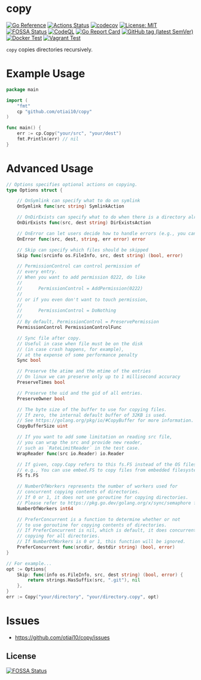 # copy

[![Go Reference](https://pkg.go.dev/badge/github.com/otiai10/copy.svg)](https://pkg.go.dev/github.com/otiai10/copy)
[![Actions Status](https://github.com/otiai10/copy/workflows/Go/badge.svg)](https://github.com/otiai10/copy/actions)
[![codecov](https://codecov.io/gh/otiai10/copy/branch/main/graph/badge.svg)](https://codecov.io/gh/otiai10/copy)
[![License: MIT](https://img.shields.io/badge/License-MIT-green.svg)](https://github.com/otiai10/copy/blob/main/LICENSE)
[![FOSSA Status](https://app.fossa.com/api/projects/git%2Bgithub.com%2Fotiai10%2Fcopy.svg?type=shield)](https://app.fossa.com/projects/git%2Bgithub.com%2Fotiai10%2Fcopy?ref=badge_shield)
[![CodeQL](https://github.com/otiai10/copy/actions/workflows/codeql-analysis.yml/badge.svg)](https://github.com/otiai10/copy/actions/workflows/codeql-analysis.yml)
[![Go Report Card](https://goreportcard.com/badge/github.com/otiai10/copy)](https://goreportcard.com/report/github.com/otiai10/copy)
[![GitHub tag (latest SemVer)](https://img.shields.io/github/v/tag/otiai10/copy?sort=semver)](https://pkg.go.dev/github.com/otiai10/copy)
[![Docker Test](https://github.com/otiai10/copy/actions/workflows/docker-test.yml/badge.svg)](https://github.com/otiai10/copy/actions/workflows/docker-test.yml)
[![Vagrant Test](https://github.com/otiai10/copy/actions/workflows/vagrant-test.yml/badge.svg)](https://github.com/otiai10/copy/actions/workflows/vagrant-test.yml)

`copy` copies directories recursively.

# Example Usage

```go
package main

import (
	"fmt"
	cp "github.com/otiai10/copy"
)

func main() {
	err := cp.Copy("your/src", "your/dest")
	fmt.Println(err) // nil
}
```

# Advanced Usage

```go
// Options specifies optional actions on copying.
type Options struct {

	// OnSymlink can specify what to do on symlink
	OnSymlink func(src string) SymlinkAction

	// OnDirExists can specify what to do when there is a directory already existing in destination.
	OnDirExists func(src, dest string) DirExistsAction

	// OnError can let users decide how to handle errors (e.g., you can suppress specific error).
	OnError func(src, dest, string, err error) error

	// Skip can specify which files should be skipped
	Skip func(srcinfo os.FileInfo, src, dest string) (bool, error)

	// PermissionControl can control permission of
	// every entry.
	// When you want to add permission 0222, do like
	//
	//		PermissionControl = AddPermission(0222)
	//
	// or if you even don't want to touch permission,
	//
	//		PermissionControl = DoNothing
	//
	// By default, PermissionControl = PreservePermission
	PermissionControl PermissionControlFunc

	// Sync file after copy.
	// Useful in case when file must be on the disk
	// (in case crash happens, for example),
	// at the expense of some performance penalty
	Sync bool

	// Preserve the atime and the mtime of the entries
	// On linux we can preserve only up to 1 millisecond accuracy
	PreserveTimes bool

	// Preserve the uid and the gid of all entries.
	PreserveOwner bool

	// The byte size of the buffer to use for copying files.
	// If zero, the internal default buffer of 32KB is used.
	// See https://golang.org/pkg/io/#CopyBuffer for more information.
	CopyBufferSize uint

	// If you want to add some limitation on reading src file,
	// you can wrap the src and provide new reader,
	// such as `RateLimitReader` in the test case.
	WrapReader func(src io.Reader) io.Reader

	// If given, copy.Copy refers to this fs.FS instead of the OS filesystem.
	// e.g., You can use embed.FS to copy files from embedded filesystem.
	FS fs.FS

	// NumberOfWorkers represents the number of workers used for
	// concurrent copying contents of directories.
	// If 0 or 1, it does not use goroutine for copying directories.
	// Please refer to https://pkg.go.dev/golang.org/x/sync/semaphore for more details.
	NumberOfWorkers int64

	// PreferConcurrent is a function to determine whether or not
	// to use goroutine for copying contents of directories.
	// If PreferConcurrent is nil, which is default, it does concurrent
	// copying for all directories.
	// If NumberOfWorkers is 0 or 1, this function will be ignored.
	PreferConcurrent func(srcdir, destdir string) (bool, error)
}
```

```go
// For example...
opt := Options{
	Skip: func(info os.FileInfo, src, dest string) (bool, error) {
		return strings.HasSuffix(src, ".git"), nil
	},
}
err := Copy("your/directory", "your/directory.copy", opt)
```

# Issues

- https://github.com/otiai10/copy/issues


## License
[![FOSSA Status](https://app.fossa.com/api/projects/git%2Bgithub.com%2Fotiai10%2Fcopy.svg?type=large)](https://app.fossa.com/projects/git%2Bgithub.com%2Fotiai10%2Fcopy?ref=badge_large)
